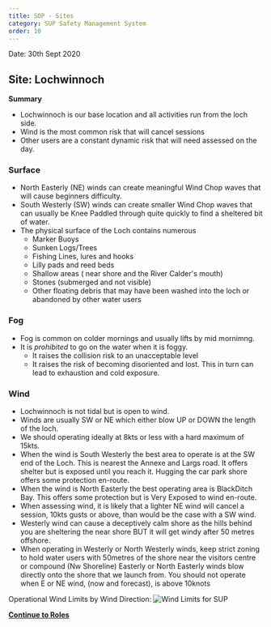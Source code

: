 ```yaml
---
title: SOP - Sites
category: SUP Safety Management System
order: 10
---
```

Date: 30th Sept 2020

## Site: Lochwinnoch
**Summary**
- Lochwinnoch is our base location and all activities run from the loch side.
- Wind is the most common risk that will cancel sessions
- Other users are a constant dynamic risk that will need assessed on the day.

### Surface
- North Easterly (NE) winds can create meaningful Wind Chop waves that will cause beginners difficulty.
- South Westerly (SW) winds can create smaller Wind Chop waves that can usually be Knee Paddled through quite quickly to find a sheltered bit of water.
- The physical surface of the Loch contains numerous
   - Marker Buoys
   - Sunken Logs/Trees
   - Fishing Lines, lures and hooks
   - Lilly pads and reed beds
   - Shallow areas ( near shore and the River Calder's mouth)
   - Stones (submerged and not visible)
   - Other floating debris that may have been washed into the loch or abandoned by other water users

### Fog
- Fog is common on colder mornings and usually lifts by mid mornimng.
- It is *prohibited* to go on the water when it is foggy.
   - It raises the collision risk to an unacceptable level
   - It raises the risk of becoming disoriented and lost. This in turn can lead to exhaustion and cold exposure.  

### Wind
- Lochwinnoch is not tidal but is open to wind.
- Winds are usually SW or NE which either blow UP or DOWN the length of the loch.
- We should operating ideally at 8kts or less with a hard maximum of 15kts.
- When the wind is South Westerly the best area to operate is at the SW end of the Loch. This is nearest the Annexe and Largs road. It offers shelter but is exposed until you reach it. Hugging the car park shore offers some protection en-route.
- When the wind is North Easterly the best operating area is BlackDitch Bay. This offers some protection but is Very Exposed to wind en-route.  
- When assessing wind, it is likely that a lighter NE wind will cancel a session, 10kts gusts or above, than would be the case with a SW wind.
- Westerly wind can cause a deceptively calm shore as the hills behind you are sheltering the near shore BUT it will get windy after 50 metres offshore.
- When operating in Westerly or North Westerly winds, keep strict zoning to hold water users with 50metres of the shore near the visitors centre or compound (Nw Shoreline)
Easterly or North Easterly winds blow directly onto the shore that we launch from. You should not operate when E or NE wind, (now and forecast), is above 10knots

Operational Wind Limits by Wind Direction:
![Wind Limits for SUP](https://numbat70.github.io/clyde/Content/SUPwind.png "Wind Limits for SUP")

**[Continue to Roles](/clyde/Content/11-SUP_SOP_Roles/)**
